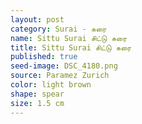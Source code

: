 ```yaml
---
layout: post
category: Surai - சுரை
name: Sittu Surai சிட்டு சுரை
title: Sittu Surai சிட்டு சுரை
published: true
seed-image: DSC_4180.png
source: Paramez Zurich
color: light brown
shape: spear
size: 1.5 cm
---
```




<!--more-->
